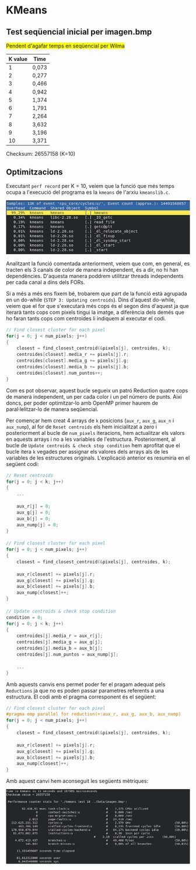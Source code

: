 # KMeans

## Test seqüencial inicial per imagen.bmp

<span style="background-color: #FFFF00">Pendent d'agafar temps en seqüencial per Wilma</span>

| K value | Time |
| ------- | ---- |
| 1 | 0,073 |
| 2 | 0,277 |
| 3 | 0,466 |
| 4 | 0,942 |
| 5 | 1,374 |
| 6 | 1,791 |
| 7 | 2,264 |
| 8 | 3,632 |
| 9 | 3,196 |
| 10 | 3,371 |

Checksum: 26557158 (K=10)

## Optimitzacions

Executant `perf record` per K = 10, veiem que la funció que més temps ocupa a l'execució del programa es la `kmeans` de l'arxiu `kmeanslib.c`.

![perf record per K=10](/assets/plab_imgs/perf_record_initial_k10.png)

Analitzant la funció comentada anteriorment, veiem que com, en general, es tracten els 3 canals de color de manera independent, és a dir, no hi han dependències. D'aquesta manera poddrem utilitzar threads independents per cada canal a dins dels FORs.

Si a més a més ens fixem bé, trobarem que part de la funció està agrupada en un do-while (`STEP 3: Updating centroids`). Dins d'aquest do-while, veiem que el for que s'executarà més cops és el segon dins d'aquest ja que iterarà tants cops com pixels tingui la imatge, a diferència dels demés que ho faran tants cops com centroides li indiquem al executar el codi.

```c
// Find closest cluster for each pixel
for(j = 0; j < num_pixels; j++) 
{
	closest = find_closest_centroid(&pixels[j], centroides, k);
	centroides[closest].media_r += pixels[j].r;
	centroides[closest].media_g += pixels[j].g;
	centroides[closest].media_b += pixels[j].b;
	centroides[closest].num_puntos++;
}
```
Com es pot observar, aquest bucle segueix un patró Reduction quatre cops de manera independent, un per cada color i un pel número de punts. Així doncs, per poder optimitzar-lo amb OpenMP primer haurem de paral·lelitzar-lo de manera seqüencial.

Per començar hem creat 4 arrays de `k` posicions (`aux_r`, `aux_g`, `aux_n` i `aux_nump`), al for de `Reset centroids` els hem inicialitzat a zero i posteriorment al bucle de `num_pixels` iteracions, hem actualitzar els valors en aquests arrays i no a les variables de l'estructura. Posteriorment, al bucle de `Update centroids & check stop condition` hem aprofitat que el bucle itera `k` vegades per assignar els valores dels arrays als de les variables de les estructures originals. L'explicació anterior es resumiria en el següent codi:

```c
// Reset centroids
for(j = 0; j < k; j++) 
{
	...

	aux_r[j] = 0;
	aux_g[j] = 0;
	aux_b[j] = 0;
	aux_nump[j] = 0;
}

// Find closest cluster for each pixel
for(j = 0; j < num_pixels; j++) 
{
	closest = find_closest_centroid(&pixels[j], centroides, k);
	
	aux_r[closest] += pixels[j].r;
	aux_g[closest] += pixels[j].g;
	aux_b[closest] += pixels[j].b;
	aux_nump[closest]++;
}

// Update centroids & check stop condition
condition = 0;
for(j = 0; j < k; j++) 
{
	centroides[j].media_r = aux_r[j];
	centroides[j].media_g = aux_g[j];
	centroides[j].media_b = aux_b[j];
	centroides[j].num_puntos = aux_nump[j];
	
	...
}
```
Amb aquests canvis ens permet poder fer el pragam adequat pels `Reductions` ja que no es poden passar parametres referents a una estructura. El codi amb el pragma corresponent és el següent:

```c
// Find closest cluster for each pixel
#pragma omp parallel for reduction(+:aux_r, aux_g, aux_b, aux_nump)
for(j = 0; j < num_pixels; j++) 
{
	closest = find_closest_centroid(&pixels[j], centroides, k);
	
	aux_r[closest] += pixels[j].r;
	aux_g[closest] += pixels[j].g;
	aux_b[closest] += pixels[j].b;
	aux_nump[closest]++;
}
```

Amb aquest canvi hem aconseguit les següents mètriques:


![perf stat per K=10 amb la primera millora](/assets/plab_imgs/perf_stat_millora1_k10.png)

<!--Començant pel primer for (`STEP 2: Init centroids`), veiem que segueixen un patró de tipus MAP i per tant podem aplicar el que ja hem comentat al paràgraf anterior de la següent manera:>

